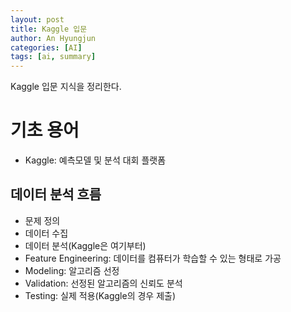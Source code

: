 ```yaml
---
layout: post
title: Kaggle 입문
author: An Hyungjun
categories: [AI]
tags: [ai, summary]
---
```


Kaggle 입문 지식을 정리한다.

# 기초 용어
- Kaggle: 예측모델 및 분석 대회 플랫폼

## 데이터 분석 흐름
- 문제 정의
- 데이터 수집
- 데이터 분석(Kaggle은 여기부터)
- Feature Engineering: 데이터를 컴퓨터가 학습할 수 있는 형태로 가공
- Modeling: 알고리즘 선정
- Validation: 선정된 알고리즘의 신뢰도 분석
- Testing: 실제 적용(Kaggle의 경우 제출)

